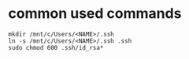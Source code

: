 
# common used commands

```
mkdir /mnt/c/Users/<NAME>/.ssh
ln -s /mnt/c/Users/<NAME>/.ssh .ssh
sudo chmod 600 .ssh/id_rsa*
```
